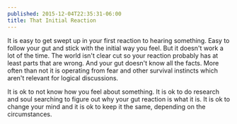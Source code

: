 ```yaml
---
published: 2015-12-04T22:35:31-06:00
title: That Initial Reaction
---
```

It is easy to get swept up in your first reaction to hearing something. Easy to follow your gut and stick with the initial way you feel. But it doesn't work a lot of the time. The world isn't clear cut so your reaction probably has at least parts that are wrong. And your gut doesn't know all the facts. More often than not it is operating from fear and other survival instincts which aren't relevant for logical discussions.

It is ok to not know how you feel about something. It is ok to do research and soul searching to figure out why your gut reaction is what it is. It is ok to change your mind and it is ok to keep it the same, depending on the circumstances.